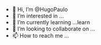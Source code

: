 - 👋 Hi, I’m @HugoPaulo
- 👀 I’m interested in ...
- 🌱 I’m currently learning ...learn
- 💞️ I’m looking to collaborate on ...
- 📫 How to reach me ...

<!---
Hugopaulo1986/Hugopaulo1986 is a ✨ special ✨ repository because its `README.md` (this file) appears on your GitHub profile.
You can click the Preview link to take a look at your changes.
--->

